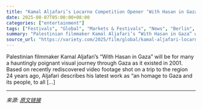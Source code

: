 ```yaml
---
title: "Kamal Aljafari’s Locarno Competition Opener ‘With Hasan in Gaza’ Rediscovers Lost Existence of Land and People"
date: 2025-08-07T05:00:00+08:00
categories: ["entertainment"]
tags: ["Festivals", "Global", "Markets & Festivals", "News", "Berlin", "Gaza", "Locarno Film Festival", "Palestine"]
summary: "Palestinian filmmaker Kamal Aljafari’s “With Hasan in Gaza” will be for many a hauntingly poignant visual journey through Gaza as it existed in 2001. Based on recently rediscovered video footage shot "
source_url: "https://variety.com/2025/film/global/kamal-aljafari-locarno-film-festival-with-hasan-in-gaza-1236480509/"
---
```


Palestinian filmmaker Kamal Aljafari’s “With Hasan in Gaza” will be for many a hauntingly poignant visual journey through Gaza as it existed in 2001. Based on recently rediscovered video footage shot on a trip to the region 24 years ago, Aljafari describes his latest work as “an homage to Gaza and its people, to all [&#8230;]

---

*来源: [原文链接](https://variety.com/2025/film/global/kamal-aljafari-locarno-film-festival-with-hasan-in-gaza-1236480509/)*

